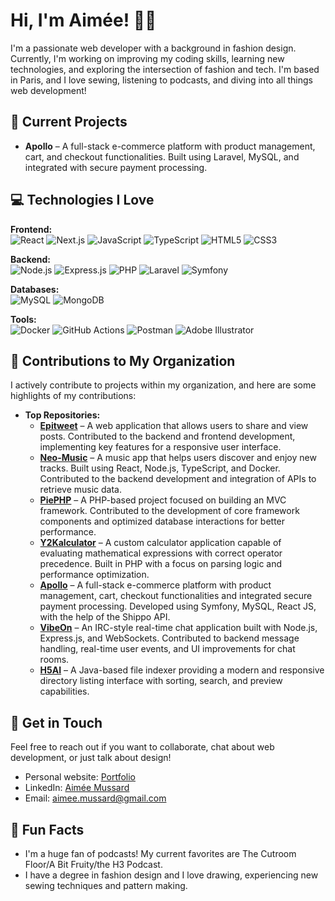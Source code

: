 # Hi, I'm Aimée! 👋🌱

I'm a passionate web developer with a background in fashion design. Currently, I'm working on improving my coding skills, learning new technologies, and exploring the intersection of fashion and tech. I'm based in Paris, and I love sewing, listening to podcasts, and diving into all things web development!

## 🔭 Current Projects

- **Apollo** – A full-stack e-commerce platform with product management, cart, and checkout functionalities. Built using Laravel, MySQL, and integrated with secure payment processing.  

## 💻 Technologies I Love

**Frontend:**  
![React](https://img.shields.io/badge/React-61DAFB?style=flat&logo=react&logoColor=black)
![Next.js](https://img.shields.io/badge/Next.js-000000?style=flat&logo=nextdotjs&logoColor=white)
![JavaScript](https://img.shields.io/badge/JavaScript-F7DF1E?style=flat&logo=javascript&logoColor=black)
![TypeScript](https://img.shields.io/badge/TypeScript-3178C6?style=flat&logo=typescript&logoColor=white)
![HTML5](https://img.shields.io/badge/HTML5-E34F26?style=flat&logo=html5&logoColor=white)
![CSS3](https://img.shields.io/badge/CSS3-1572B6?style=flat&logo=css3&logoColor=white)

**Backend:**  
![Node.js](https://img.shields.io/badge/Node.js-339933?style=flat&logo=node.js&logoColor=white)
![Express.js](https://img.shields.io/badge/Express.js-000000?style=flat&logo=express&logoColor=white)
![PHP](https://img.shields.io/badge/PHP-777BB4?style=flat&logo=php&logoColor=white)
![Laravel](https://img.shields.io/badge/Laravel-FF2D20?style=flat&logo=laravel&logoColor=white)
![Symfony](https://img.shields.io/badge/Symfony-000000?style=flat&logo=symfony&logoColor=white)

**Databases:**  
![MySQL](https://img.shields.io/badge/MySQL-4479A1?style=flat&logo=mysql&logoColor=white)
![MongoDB](https://img.shields.io/badge/MongoDB-47A248?style=flat&logo=mongodb&logoColor=white)

**Tools:**  
![Docker](https://img.shields.io/badge/Docker-2496ED?style=flat&logo=docker&logoColor=white)
![GitHub Actions](https://img.shields.io/badge/GitHub_Actions-2088FF?style=flat&logo=github-actions&logoColor=white)
![Postman](https://img.shields.io/badge/Postman-FF6C37?style=flat&logo=postman&logoColor=white)
![Adobe Illustrator](https://img.shields.io/badge/Adobe_Illustrator-FF9A00?style=flat&logo=adobe-illustrator&logoColor=white)


## 🚀 Contributions to My Organization

I actively contribute to projects within my organization, and here are some highlights of my contributions:

- **Top Repositories:**  
  - [**Epitweet**](https://github.com/EpitechWebAcademiePromo2026/W-WEB-090-PAR-1-1-academie-aimee1.mussard) – A web application that allows users to share and view posts. Contributed to the backend and frontend development, implementing key features for a responsive user interface.  
  - [**Neo-Music**](https://github.com/EpitechWebAcademiePromo2026/W-WEB-090-PAR-1-1-spotify-valeria.girtie) – A music app that helps users discover and enjoy new tracks. Built using React, Node.js, TypeScript, and Docker. Contributed to the backend development and integration of APIs to retrieve music data.  
  - [**PiePHP**](https://github.com/EpitechWebAcademiePromo2026/W-PHP-502-PAR-2-1-PiePHP-aimee1.mussard) – A PHP-based project focused on building an MVC framework. Contributed to the development of core framework components and optimized database interactions for better performance.  
  - [**Y2Kalculator**](#) – A custom calculator application capable of evaluating mathematical expressions with correct operator precedence. Built in PHP with a focus on parsing logic and performance optimization.  
  - [**Apollo**](#) – A full-stack e-commerce platform with product management, cart, checkout functionalities and integrated secure payment processing. Developed using Symfony, MySQL, React JS, with the help of the Shippo API.
  - [**VibeOn**](#) – An IRC-style real-time chat application built with Node.js, Express.js, and WebSockets. Contributed to backend message handling, real-time user events, and UI improvements for chat rooms.
  - [**H5AI**](#) – A Java-based file indexer providing a modern and responsive directory listing interface with sorting, search, and preview capabilities.


## 💬 Get in Touch

Feel free to reach out if you want to collaborate, chat about web development, or just talk about design!

- Personal website: [Portfolio](www.aimee-mussard.com)
- LinkedIn: [Aimée Mussard](www.linkedin.com/in/aimeemussard)
- Email: [aimee.mussard@gmail.com](mailto:aimee.mussard@gmail.com)


## 🌸 Fun Facts 

- I'm a huge fan of podcasts! My current favorites are The Cutroom Floor/A Bit Fruity/the H3 Podcast.
- I have a degree in fashion design and I love drawing, experiencing new sewing techniques and pattern making.

<!--## My GitHub Stats

![Aimée's GitHub Stats](https://github-readme-stats.vercel.app/api?username=aimeemussard&show_icons=true&count_private=true&hide_title=true)

**aimeemussard/aimeemussard** is a ✨ _special_ ✨ repository because its `README.md` (this file) appears on your GitHub profile.

Here are some ideas to get you started:

-  I’m currently working on ...
-  I’m currently learning ...
- 👯 I’m looking to collaborate on ...
- 🤔 I’m looking for help with ...
- Ask me about ...
- 📫 How to reach me: ...
- 😄 Pronouns: ...
- ⚡ Fun fact: ...
-->
